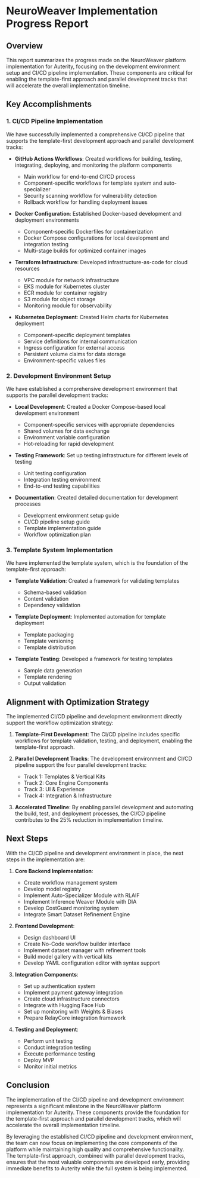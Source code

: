 # NeuroWeaver Implementation Progress Report

## Overview

This report summarizes the progress made on the NeuroWeaver platform implementation for Auterity, focusing on the development environment setup and CI/CD pipeline implementation. These components are critical for enabling the template-first approach and parallel development tracks that will accelerate the overall implementation timeline.

## Key Accomplishments

### 1. CI/CD Pipeline Implementation

We have successfully implemented a comprehensive CI/CD pipeline that supports the template-first development approach and parallel development tracks:

- **GitHub Actions Workflows**: Created workflows for building, testing, integrating, deploying, and monitoring the platform components
  - Main workflow for end-to-end CI/CD process
  - Component-specific workflows for template system and auto-specializer
  - Security scanning workflow for vulnerability detection
  - Rollback workflow for handling deployment issues

- **Docker Configuration**: Established Docker-based development and deployment environments
  - Component-specific Dockerfiles for containerization
  - Docker Compose configurations for local development and integration testing
  - Multi-stage builds for optimized container images

- **Terraform Infrastructure**: Developed infrastructure-as-code for cloud resources
  - VPC module for network infrastructure
  - EKS module for Kubernetes cluster
  - ECR module for container registry
  - S3 module for object storage
  - Monitoring module for observability

- **Kubernetes Deployment**: Created Helm charts for Kubernetes deployment
  - Component-specific deployment templates
  - Service definitions for internal communication
  - Ingress configuration for external access
  - Persistent volume claims for data storage
  - Environment-specific values files

### 2. Development Environment Setup

We have established a comprehensive development environment that supports the parallel development tracks:

- **Local Development**: Created a Docker Compose-based local development environment
  - Component-specific services with appropriate dependencies
  - Shared volumes for data exchange
  - Environment variable configuration
  - Hot-reloading for rapid development

- **Testing Framework**: Set up testing infrastructure for different levels of testing
  - Unit testing configuration
  - Integration testing environment
  - End-to-end testing capabilities

- **Documentation**: Created detailed documentation for development processes
  - Development environment setup guide
  - CI/CD pipeline setup guide
  - Template implementation guide
  - Workflow optimization plan

### 3. Template System Implementation

We have implemented the template system, which is the foundation of the template-first approach:

- **Template Validation**: Created a framework for validating templates
  - Schema-based validation
  - Content validation
  - Dependency validation

- **Template Deployment**: Implemented automation for template deployment
  - Template packaging
  - Template versioning
  - Template distribution

- **Template Testing**: Developed a framework for testing templates
  - Sample data generation
  - Template rendering
  - Output validation

## Alignment with Optimization Strategy

The implemented CI/CD pipeline and development environment directly support the workflow optimization strategy:

1. **Template-First Development**: The CI/CD pipeline includes specific workflows for template validation, testing, and deployment, enabling the template-first approach.

2. **Parallel Development Tracks**: The development environment and CI/CD pipeline support the four parallel development tracks:
   - Track 1: Templates & Vertical Kits
   - Track 2: Core Engine Components
   - Track 3: UI & Experience
   - Track 4: Integration & Infrastructure

3. **Accelerated Timeline**: By enabling parallel development and automating the build, test, and deployment processes, the CI/CD pipeline contributes to the 25% reduction in implementation timeline.

## Next Steps

With the CI/CD pipeline and development environment in place, the next steps in the implementation are:

1. **Core Backend Implementation**:
   - Create workflow management system
   - Develop model registry
   - Implement Auto-Specializer Module with RLAIF
   - Implement Inference Weaver Module with DIA
   - Develop CostGuard monitoring system
   - Integrate Smart Dataset Refinement Engine

2. **Frontend Development**:
   - Design dashboard UI
   - Create No-Code workflow builder interface
   - Implement dataset manager with refinement tools
   - Build model gallery with vertical kits
   - Develop YAML configuration editor with syntax support

3. **Integration Components**:
   - Set up authentication system
   - Implement payment gateway integration
   - Create cloud infrastructure connectors
   - Integrate with Hugging Face Hub
   - Set up monitoring with Weights & Biases
   - Prepare RelayCore integration framework

4. **Testing and Deployment**:
   - Perform unit testing
   - Conduct integration testing
   - Execute performance testing
   - Deploy MVP
   - Monitor initial metrics

## Conclusion

The implementation of the CI/CD pipeline and development environment represents a significant milestone in the NeuroWeaver platform implementation for Auterity. These components provide the foundation for the template-first approach and parallel development tracks, which will accelerate the overall implementation timeline.

By leveraging the established CI/CD pipeline and development environment, the team can now focus on implementing the core components of the platform while maintaining high quality and comprehensive functionality. The template-first approach, combined with parallel development tracks, ensures that the most valuable components are developed early, providing immediate benefits to Auterity while the full system is being implemented.